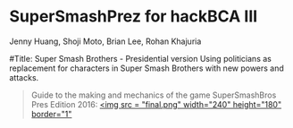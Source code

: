 # SuperSmashPrez for hackBCA III
Jenny Huang, Shoji Moto, Brian Lee, Rohan Khajuria

#Title: Super Smash Brothers - Presidential version
Using politicians as replacement for characters in Super Smash Brothers with new powers and attacks.

> Guide to the making and mechanics of the game SuperSmashBros Pres Edition 2016: 
<a href = "huangje1.github.io"><img src = "final.png" width="240" height="180" border="1"</a>
